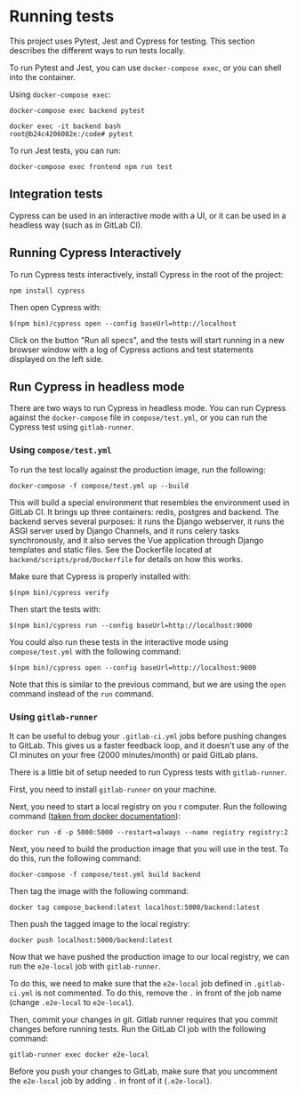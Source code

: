 # Running tests

This project uses Pytest, Jest and Cypress for testing. This section describes the different ways to run tests locally.

To run Pytest and Jest, you can use `docker-compose exec`, or you can shell into the container.

Using `docker-compose exec`:

```
docker-compose exec backend pytest
```

```
docker exec -it backend bash
root@b24c4206002e:/code# pytest
```

To run Jest tests, you can run:

```
docker-compose exec frontend npm run test
```

## Integration tests

Cypress can be used in an interactive mode with a UI, or it can be used in a headless way (such as in GitLab CI).

## Running Cypress Interactively

To run Cypress tests interactively, install Cypress in the root of the project:

```
npm install cypress
```

Then open Cypress with:

```
$(npm bin)/cypress open --config baseUrl=http://localhost
```

Click on the button "Run all specs", and the tests will start running in a new browser window with a log of Cypress actions and test statements displayed on the left side.

## Run Cypress in headless mode

There are two ways to run Cypress in headless mode. You can run Cypress against the `docker-compose` file in `compose/test.yml`, or you can run the Cypress test using `gitlab-runner`.

### Using `compose/test.yml`

To run the test locally against the production image, run the following:

```
docker-compose -f compose/test.yml up --build
```

This will build a special environment that resembles the environment used in GitLab CI. It brings up three containers: redis, postgres and backend. The backend serves several purposes: it runs the Django webserver, it runs the ASGI server used by Django Channels, and it runs celery tasks synchronously, and it also serves the Vue application through Django templates and static files. See the Dockerfile located at `backend/scripts/prod/Dockerfile` for details on how this works.

Make sure that Cypress is properly installed with:

```
$(npm bin)/cypress verify
```

Then start the tests with:

```
$(npm bin)/cypress run --config baseUrl=http://localhost:9000
```

You could also run these tests in the interactive mode using `compose/test.yml` with the following command:

```
$(npm bin)/cypress open --config baseUrl=http://localhost:9000
```

Note that this is similar to the previous command, but we are using the `open` command instead of the `run` command.

### Using `gitlab-runner`

It can be useful to debug your `.gitlab-ci.yml` jobs before pushing changes to GitLab. This gives us a faster feedback loop, and it doesn't use any of the CI minutes on your free (2000 minutes/month) or paid GitLab plans.

There is a little bit of setup needed to run Cypress tests with `gitlab-runner`.

First, you need to install `gitlab-runner` on your machine.

Next, you need to start a local registry on you r computer. Run the following command ([taken from docker documentation](https://docs.docker.com/registry/deploying/)):

```
docker run -d -p 5000:5000 --restart=always --name registry registry:2
```

Next, you need to build the production image that you will use in the test. To do this, run the following command:

```
docker-compose -f compose/test.yml build backend
```

Then tag the image with the following command:

```
docker tag compose_backend:latest localhost:5000/backend:latest
```

Then push the tagged image to the local registry:

```
docker push localhost:5000/backend:latest
```

Now that we have pushed the production image to our local registry, we can run the `e2e-local` job with `gitlab-runner`.

To do this, we need to make sure that the `e2e-local` job defined in `.gitlab-ci.yml` is not commented. To do this, remove the `.` in front of the job name (change `.e2e-local` to `e2e-local`).

Then, commit your changes in git. Gitlab runner requires that you commit changes before running tests. Run the GitLab CI job with the following command:

```
gitlab-runner exec docker e2e-local
```

Before you push your changes to GitLab, make sure that you uncomment the `e2e-local` job by adding `.` in front of it (`.e2e-local`).
